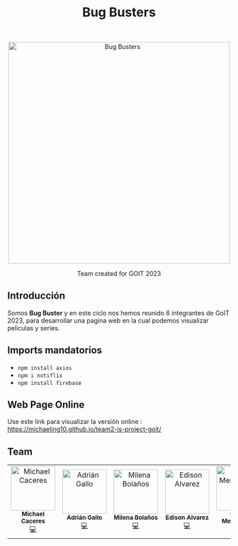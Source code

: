 <h1 align="center"> Bug Busters </h1> <br>
<p align="center">
  <a>
    <img alt="Bug Busters" title="Bug Busters" src="https://drive.google.com/uc?export=view&id=1gG0vWOx7xGt5aLWFXELWuSF21eaqANP8" width="500">
  </a>
</p>

<p align="center">
  Team created for GOIT 2023
</p>

## Introducción

Somos **Bug Buster** y en este ciclo nos hemos reunido 6 integrantes de GoIT 2023, para desarrollar una pagina web en la cual podemos visualizar peliculas y series.

## Imports mandatorios

* `npm install axios`
* `npm i notiflix`
* `npm install firebase`

## Web Page Online

Use este link para visualizar la versión online : https://michaeling10.github.io/team2-js-project-goit/

## Team

<table style="margin: 0px auto;" align="center">
  <tr>
    <td align="center"><a href="https://github.com/michaeling10"><img src="https://avatars.githubusercontent.com/u/63517857?s=96&v=4" width="100px;" alt="Michael Caceres"/><br /><sub><b>Michael Caceres</b></sub></a><br /> <a title="Code">💻</a></td> 
    <td align="center"><a href="https://github.com/AFgalopez"><img src="https://avatars.githubusercontent.com/u/82298976?v=4" width="100px;" alt="Adrián Gallo"/><br /><sub><b>Adrián Gallo</b></sub></a><br /> <a title="Code">💻</a></td>
    <td align="center"><a href="https://github.com/MpBolanos"><img src="https://avatars.githubusercontent.com/u/123047902?v=4" width="100px;" alt="Milena Bolaños"/><br /><sub><b>Milena Bolaños</b></sub></a><br /> <a title="Code">💻</a></td>
    <td align="center"><a href="https://github.com/Ediison32"><img src="https://avatars.githubusercontent.com/u/123047902?v=4" width="100px;" alt="Edison Alvarez"/><br /><sub><b>Edison Alvarez</b></sub></a><br /> <a title="Code">💻</a></td>
    <td align="center"><a href="https://github.com/dimendivelso300"><img src="https://avatars.githubusercontent.com/u/84195227?v=4" width="100px;" alt="Didier Mendivelso"/><br /><sub><b>Didier Mendivelso</b></sub></a><br /> <a title="Code">💻</a></td>
    <td align="center"><a href="https://github.com/yosimarguaza"><img src="https://avatars.githubusercontent.com/u/123894201?v=4" width="100px;" alt="Yosimar Guaza"/><br /><sub><b>Yosimar Guaza</b></sub></a><br /> <a title="Code">💻</a></td>
  </tr> 
</table>
